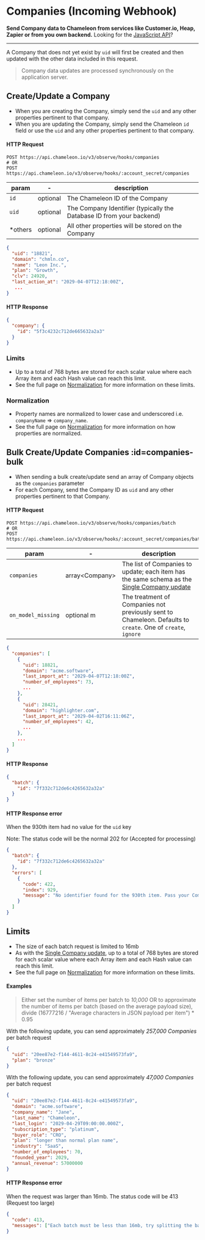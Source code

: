 # Companies (Incoming Webhook)

**Send Company data to Chameleon from services like Customer.io, Heap, Zapier or from you own backend.** Looking for the [JavaScript API](js/profiles.md?id=company)?

------

A Company that does not yet exist by `uid` will first be created and then updated with the other data included in this request.

> Company data updates are processed synchronously on the application server.



## Create/Update a Company

- When you are creating the Company, simply send the `uid` and any other properties pertinent to that company.
- When you are updating the Company, simply send the Chameleon `id` field or use the `uid` and any other properties pertinent to that company.



#### HTTP Request

```
POST https://api.chameleon.io/v3/observe/hooks/companies
# OR
POST https://api.chameleon.io/v3/observe/hooks/:account_secret/companies
```

| param   | -        | description                                                          |
|---------|----------|----------------------------------------------------------------------|
| `id`    | optional | The Chameleon ID of the Company                                      |
| `uid`   | optional | The Company Identifier (typically the Database ID from your backend) |
| *others | optional | All other properties will be stored on the Company                   |

```json
{
  "uid": "18821",
  "domain": "chmln.co",
  "name": "Leon Inc.",
  "plan": "Growth",
  "clv": 24920,
  "last_action_at": "2029-04-07T12:18:00Z",
   ...
}
```



#### HTTP Response

```json
{
  "company": {
    "id": "5f3c4232c712de665632a2a3"
  }
}
```


### Limits

- Up to a total of 768 bytes are stored for each scalar value where each Array item and each Hash value can reach this limit.
- See the full page on [Normalization](concepts/normalization.md?id=limits) for more information on these limits.

### Normalization

- Property names are normalized to lower case and underscored i.e. `companyName` => `company_name`.
- See the full page on [Normalization](concepts/normalization.md?id=properties) for more information on how properties are normalized.


## Bulk Create/Update Companies :id=companies-bulk

- When sending a bulk create/update send an array of Company objects as the `companies` parameter
- For each Company, send the Company ID as `uid` and any other properties pertinent to that Company.

#### HTTP Request

```
POST https://api.chameleon.io/v3/observe/hooks/companies/batch
# OR
POST https://api.chameleon.io/v3/observe/hooks/:account_secret/companies/batch
```

| param              | -                    | description                                                                                                                              |
|--------------------|----------------------|------------------------------------------------------------------------------------------------------------------------------------------|
| `companies`        | array&lt;Company&gt; | The list of Companies to update; each item has the same schema as the [Single Company update](webhooks/companies.md?id=companies-update) |
| `on_model_missing` | optional        m    | The treatment of Companies not previously sent to Chameleon. Defaults to `create`. One of `create`, `ignore`                             |

```json
{
  "companies": [
    {
      "uid": 18821,
      "domain": "acme.software",
      "last_import_at": "2029-04-07T12:18:00Z",
      "number_of_employees": 73,
      ...
    },
    {
      "uid": 28421,
      "domain": "highlighter.com",
      "last_import_at": "2029-04-02T16:11:06Z",
      "number_of_employees": 42,
      ...
    },
    ...
  ]
}
```


#### HTTP Response

```json
{
  "batch": {
    "id": "7f332c712de6c4265632a32a"
  }
}
```

#### HTTP Response error

When the 930th item had no value for the `uid` key

Note: The status code will be the normal 202 for (Accepted for processing)

```json
{
  "batch": {
    "id": "7f332c712de6c4265632a32a"
  },
  "errors": [
    {
      "code": 422,
      "index": 929,
      "message": "No identifier found for the 930th item. Pass your Company ID as the `uid` parameter"
    }
  ]
}
```

## Limits

- The size of each batch request is limited to 16mb
- As with the [Single Company update](webhooks/companies.md?id=companies-update), up to a total of 768 bytes are stored for each scalar value where each Array item and each Hash value can reach this limit.
- See the full page on [Normalization](concepts/normalization.md?id=limits) for more information on these limits.

#### Examples

> Either set the number of items per batch to _10,000_ OR to approximate the number of
> items per batch (based on the average payload size), divide (16777216 / "Average characters in JSON payload per item") * 0.95

With the following update, you can send approximately _257,000 Companies_ per batch request

```json
{
  "uid": "20ee87e2-f144-4611-8c24-e41549573fa9",
  "plan": "bronze"
}
```

With the following update, you can send approximately _47,000 Companies_ per batch request

```json
{
  "uid": "20ee87e2-f144-4611-8c24-e41549573fa9",
  "domain": "acme.software",
  "company_name": "Jane",
  "last_name": "Chameleon",
  "last_login": "2029-04-29T09:00:00.000Z",
  "subscription_type": "platinum",
  "buyer_role": "CRO",
  "plan": "longer than normal plan name",
  "industry": "SaaS",
  "number_of_employees": 70,
  "founded_year": 2029,
  "annual_revenue": 57000000
}
```

#### HTTP Response error

When the request was larger than 16mb. The status code will be 413 (Request too large)

```json
{
  "code": 413,
  "messages": ["Each batch must be less than 16mb, try splitting the batch in half"]
}
```
